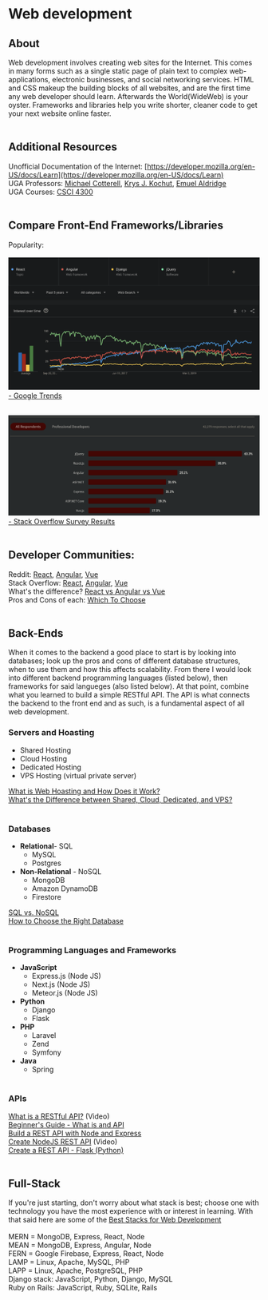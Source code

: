 # Web development

## About
Web development involves creating web sites for the Internet. This comes in many forms such as a single static page of plain text to complex web-applications, electronic businesses, and social networking services. HTML and CSS makeup the building blocks of all websites, and are the first time any web developer should learn. Afterwards the World(WideWeb) is your oyster. Frameworks and libraries help you write shorter, cleaner code to get your next website online faster.</br></br>


## Additional Resources
Unofficial Documentation of the Internet: [https://developer.mozilla.org/en-US/docs/Learn](https://developer.mozilla.org/en-US/docs/Learn) </br>
UGA Professors: [Michael Cotterell](https://cs.uga.edu/directory/people/michael-e-cotterell), [Krys J. Kochut](http://cobweb.cs.uga.edu/~kochut/), [Emuel Aldridge](https://grady.uga.edu/faculty/emuel-aldridge/) </br>
UGA Courses: [CSCI 4300](http://www.bulletin.uga.edu/CoursesHome.aspx?cid=13776) </br></br>

## Compare Front-End Frameworks/Libraries
Popularity:</br></br>
<img src="https://github.com/CodeHub-UGA/Concepts/blob/main/Applications/Web%20Development/frontend%20google%20trends.png?raw=true"></br>
[ - Google Trends](http://trends.google.com) </br></br>

<img src="https://github.com/CodeHub-UGA/Concepts/blob/main/Applications/Web%20Development/frontend%20stack%20overflow%20survey.png?raw=true"></br>
[ - Stack Overflow Survey Results](https://insights.stackoverflow.com/survey/2020#technology-web-frameworks) </br></br>

## Developer Communities:
Reddit: [React](https://www.reddit.com/r/reactjs/), [Angular](https://www.reddit.com/r/Angular2/), [Vue](https://www.reddit.com/r/vuejs/)</br>
Stack Overflow: [React](https://stackoverflow.com/questions/tagged/reactjs), [Angular](https://stackoverflow.com/questions/tagged/angular), [Vue](https://stackoverflow.com/questions/tagged/vuejs)</br>
What's the difference? [React vs Angular vs Vue](https://www.codeinwp.com/blog/angular-vs-vue-vs-react/) </br>
Pros and Cons of each: [Which To Choose](https://medium.com/techmagic/reactjs-vs-angular5-vs-vue-js-what-to-choose-in-2018-b91e028fa91d) </br></br>

## Back-Ends</br>
When it comes to the backend a good place to start is by looking into databases; look up the pros and cons of different database structures, when to use them and how this affects scalability. From there I would look into different backend programming languages (listed below), then frameworks for said langueges (also listed below). At that point, combine what you learned to build a simple RESTful API. The API is what connects the backend to the front end and as such, is a fundamental aspect of all web development.

### Servers and Hoasting</br>
 - Shared Hosting</br>
 - Cloud Hosting</br>
 - Dedicated Hosting</br>
 - VPS Hosting (virtual private server) </br>
 
 [What is Web Hoasting and How Does it Work?](https://www.namecheap.com/hosting/what-is-web-hosting-definition/)</br>
 [What's the Difference between Shared, Cloud, Dedicated, and VPS?](https://www.businessnewsdaily.com/5077-server-hosting.html)</br></br>
 
 
### Databases</br>
 - **Relational**- SQL
   - MySQL</br>
   - Postgres </br>
 - **Non-Relational** - NoSQL
   - MongoDB</br>
   - Amazon DynamoDB</br>
   - Firestore</br>
   
[SQL vs. NoSQL](https://www.guru99.com/sql-vs-nosql.html)</br>
[How to Choose the Right Database](https://towardsdatascience.com/how-to-choose-the-right-database-afcf95541741)</br></br>


### Programming Languages and Frameworks</br>
 - **JavaScript**
   - Express.js (Node JS)</br>
   - Next.js (Node JS)</br>
   - Meteor.js (Node JS)</br>
 - **Python**
   - Django</br>
   - Flask</br>
 - **PHP**
   - Laravel</br>
   - Zend</br>
   - Symfony</br>
 - **Java**
   - Spring</br></br>

### APIs
[What is a RESTful API?](https://youtu.be/Q-BpqyOT3a8?t=24) (Video)</br>
[Beginner's Guide - What is and API](https://www.signupto.com/news/what-is-an-api/)</br>
[Build a REST API with Node and Express](https://stackabuse.com/building-a-rest-api-with-node-and-express/)</br>
[Create NodeJS REST API](https://www.youtube.com/watch?v=F7NVpxxmmgM&ab_channel=LetsBuildThatApp) (Video)</br>
[Create a REST API - Flask (Python)](https://codeburst.io/this-is-how-easy-it-is-to-create-a-rest-api-8a25122ab1f3)</br></br>

## Full-Stack
If you're just starting, don't worry about what stack is best; choose one with technology you have the most experience with or interest in learning.
With that said here are some of the [Best Stacks for Web Development](https://medium.com/@systango/best-stacks-for-web-development-991f91b7f99c) </br></br>
MERN = MongoDB, Express, React, Node</br>
MEAN = MongoDB, Express, Angular, Node</br>
FERN = Google Firebase, Express, React, Node</br>
LAMP = Linux, Apache, MySQL, PHP</br>
LAPP = Linux, Apache, PostgreSQL, PHP</br>
Django stack: JavaScript, Python, Django, MySQL</br>
Ruby on Rails: JavaScript, Ruby, SQLite, Rails</br>

